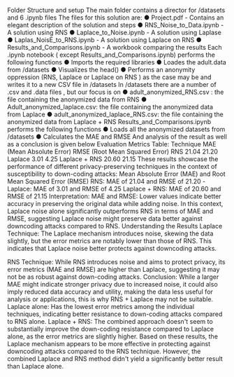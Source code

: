 Folder Structure and setup
The main folder contains a director for /datasets and 6 .ipynb files The files for this solution are:
● Project.pdf - Contains an elegant description of the solution and steps
● RNS_Noise_to_Data.ipynb - A solution using RNS
● Laplace_to_Noise.ipynb - A solution using Laplase
● Laplas_NoisE_to_RNS.ipynb - A solution using Laplace on RNS
● Results_and_Comparisons.ipynb - A workbook comparing the results
Each .ipynb notebook ( except Results_and_Comparisons.ipynb) performs the following functions
● Imports the required libraries
● Loades the adult.data from /datasets
● Visualizes the head()
● Performs an anonymity oppression (RNS, Laplace or Laplace on RNS ) as the
case may be and writes it to a new CSV file in /datasets
In /datasets there are a number of .csv and .data files , but our focus is on
● adult_anonymized_RNS.csv : the file containing the anonymized data from
RNS
● Adult_anonymized_laplace.csv: the file containing the anonymized data from
Laplace
● adult_anonymized_laplace_RNS.csv: the file containing the anonymized data
from Laplace + RNS
Results_and_Comparisons.ipynb performs the following functions
● Loads all the anonymized datasets from /datasets
● Calculates the MAE and RMSE
And analysis of the result as well as a conclusion is given below
 Evaluation Metrics Table:
     Technique
MAE (Mean Absolute Error)
RMSE (Root Mean Squared Error)
RNS
21.04
21.20
Laplace
3.01
4.25
Laplace + RNS
20.60
21.15
    These results showcase the performance of different privacy-preserving techniques in the context of susceptibility to down-coding attacks:
Mean Absolute Error (MAE) and Root Mean Squared Error (RMSE)
RNS: MAE of 21.04 and RMSE of 21.20
-Laplace: MAE of 3.01 and RMSE of 4.25 Laplace + RNS: MAE of 20.60 and RMSE of 21.15
Interpretation:
MAE and RMSE: Lower values indicate better accuracy in preserving the original data while adding noise. In this context, Laplace noise alone significantly outperforms RNS in terms of MAE and RMSE, suggesting Laplace noise might preserve data better against downcoding attacks compared to RNS.
Understanding the Results
Laplace Technique: The Laplace mechanism introduces noise, skewing the data slightly, but the error metrics are notably lower than those of RNS. This indicates that Laplace noise better protects against downcoding attacks.

RNS Technique: While RNS introduces noise and aims to protect privacy, its error metrics (MAE and RMSE) are higher than Laplace, suggesting it may not be as robust against down-coding attacks.
Conclusion:
While a larger MAE might indicate stronger privacy due to increased noise, it could also imply reduced data accuracy and utility, making the data less useful for analysis or applications, this is why RNS + Laplace may not be suitable.
Laplace alone: Has the lowest error metrics among the individual techniques, indicating better resistance to down-coding attacks compared to RNS alone.
Laplace + RNS: The combined approach doesn't seem to substantially improve the down-coding resistance compared to Laplace alone, as the error metrics are slightly higher.
Based on these results, the Laplace mechanism appears to be more effective in protecting against downcoding attacks compared to the RNS technique. However, the combined Laplace and RNS method didn't yield a significantly better result than Laplace alone.
